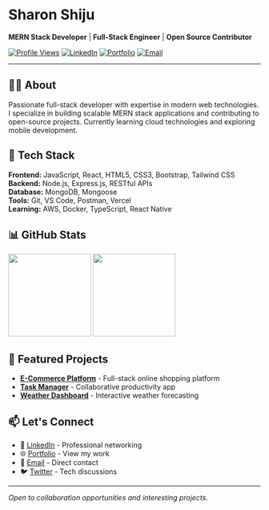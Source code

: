 # Sharon Shiju

**MERN Stack Developer** | **Full-Stack Engineer** | **Open Source Contributor**

[![Profile Views](https://komarev.com/ghpvc/?username=sharonshiju5&color=blue&style=flat-square)](https://github.com/sharonshiju5)
[![LinkedIn](https://img.shields.io/badge/-Connect-blue?style=flat-square&logo=linkedin)](https://www.linkedin.com/in/sharonshiju)
[![Portfolio](https://img.shields.io/badge/-Portfolio-orange?style=flat-square&logo=google-chrome)](https://sharonshiju.dev)
[![Email](https://img.shields.io/badge/-Email-red?style=flat-square&logo=gmail)](mailto:sharonshiju261@gmail.com)

---

## 👨‍💻 About

Passionate full-stack developer with expertise in modern web technologies. I specialize in building scalable MERN stack applications and contributing to open-source projects. Currently learning cloud technologies and exploring mobile development.

## 🔧 Tech Stack

**Frontend:** JavaScript, React, HTML5, CSS3, Bootstrap, Tailwind CSS  
**Backend:** Node.js, Express.js, RESTful APIs  
**Database:** MongoDB, Mongoose  
**Tools:** Git, VS Code, Postman, Vercel  
**Learning:** AWS, Docker, TypeScript, React Native  

## 📊 GitHub Stats

<img src="https://github-readme-stats.vercel.app/api?username=sharonshiju5&show_icons=true&theme=default&hide_border=true" height="165">
<img src="https://github-readme-stats.vercel.app/api/top-langs/?username=sharonshiju5&layout=compact&theme=default&hide_border=true" height="165">

## 🎯 Featured Projects

- **[E-Commerce Platform](https://github.com/sharonshiju5/ecommerce-mern)** - Full-stack online shopping platform
- **[Task Manager](https://github.com/sharonshiju5/task-manager)** - Collaborative productivity app
- **[Weather Dashboard](https://github.com/sharonshiju5/weather-app)** - Interactive weather forecasting

## 📫 Let's Connect

- 💼 [LinkedIn](https://www.linkedin.com/in/sharonshiju) - Professional networking
- 🌐 [Portfolio](https://sharonshiju.dev) - View my work
- 📧 [Email](mailto:sharonshiju261@gmail.com) - Direct contact
- 🐦 [Twitter](https://twitter.com/sharonshiju5) - Tech discussions

---

*Open to collaboration opportunities and interesting projects.*
